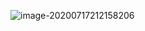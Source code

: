 ![image-20200717212158206](C:\Users\caopeng03\AppData\Roaming\Typora\typora-user-images\image-20200717212158206.png)